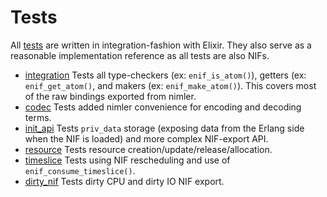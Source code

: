 # Tests

All [tests](../tests) are written in integration-fashion with Elixir. They also serve as a reasonable implementation reference as all tests are also NIFs.

* [integration](../tests/integration) Tests all type-checkers (ex: `enif_is_atom()`), getters (ex: `enif_get_atom()`, and makers (ex: `enif_make_atom()`). This covers most of the raw bindings exported from nimler.
* [codec](../tests/codec) Tests added nimler convenience for encoding and decoding terms.
* [init_api](../tests/init_api) Tests `priv_data` storage (exposing data from the Erlang side when the NIF is loaded) and more complex NIF-export API.
* [resource](../tests/resource) Tests resource creation/update/release/allocation.
* [timeslice](../tests/timeslice) Tests using NIF rescheduling and use of `enif_consume_timeslice()`.
* [dirty_nif](../tests/dirty_nif) Tests dirty CPU and dirty IO NIF export.


